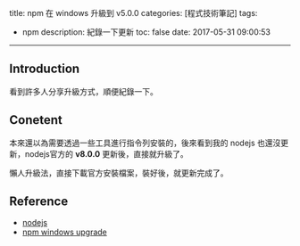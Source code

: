 title: npm 在 windows 升級到 v5.0.0
categories: [程式技術筆記]
tags:
  - npm
description: 紀錄一下更新
toc: false
date: 2017-05-31 09:00:53
---

## Introduction
看到許多人分享升級方式，順便紀錄一下。

## Conetent
本來還以為需要透過一些工具進行指令列安裝的，後來看到我的 nodejs 也還沒更新，nodejs官方的 **v8.0.0** 更新後，直接就升級了。

懶人升級法，直接下載官方安裝檔案，裝好後，就更新完成了。


## Reference
- [nodejs][2]
- [npm windows upgrade][1]

[1]: https://github.com/felixrieseberg/npm-windows-upgrade
[2]: https://nodejs.org/